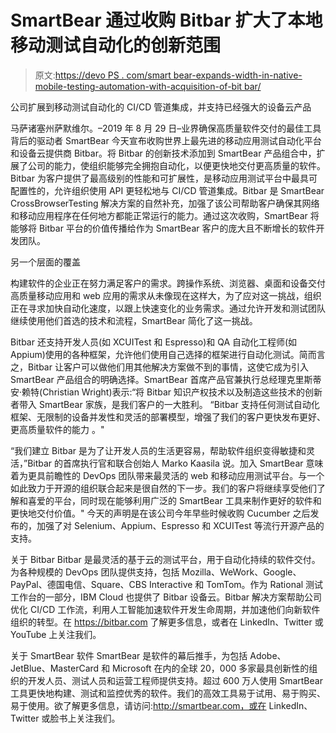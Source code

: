 # SmartBear 通过收购 Bitbar 扩大了本地移动测试自动化的创新范围

> 原文:[https://devo PS . com/smart bear-expands-width-in-native-mobile-testing-automation-with-acquisition-of-bit bar/](https://devops.com/smartbear-expands-breadth-of-innovation-in-native-mobile-testing-automation-with-acquisition-of-bitbar/)

公司扩展到移动测试自动化的 CI/CD 管道集成，并支持已经强大的设备云产品

马萨诸塞州萨默维尔。–2019 年 8 月 29 日–业界确保高质量软件交付的最佳工具背后的驱动者 SmartBear 今天宣布收购世界上最先进的移动应用测试自动化平台和设备云提供商 Bitbar。将 Bitbar 的创新技术添加到 SmartBear 产品组合中，扩展了公司的能力，使组织能够完全拥抱自动化，以便更快地交付更高质量的软件。Bitbar 为客户提供了最高级别的性能和可扩展性，是移动应用测试平台中最具可配置性的，允许组织使用 API 更轻松地与 CI/CD 管道集成。Bitbar 是 SmartBear CrossBrowserTesting 解决方案的自然补充，加强了该公司帮助客户确保其网络和移动应用程序在任何地方都能正常运行的能力。通过这次收购，SmartBear 将能够将 Bitbar 平台的价值传播给作为 SmartBear 客户的庞大且不断增长的软件开发团队。

另一个层面的覆盖

构建软件的企业正在努力满足客户的需求。跨操作系统、浏览器、桌面和设备交付高质量移动应用和 web 应用的需求从未像现在这样大，为了应对这一挑战，组织正在寻求加快自动化速度，以跟上快速变化的业务需求。通过允许开发和测试团队继续使用他们首选的技术和流程，SmartBear 简化了这一挑战。

Bitbar 还支持开发人员(如 XCUITest 和 Espresso)和 QA 自动化工程师(如 Appium)使用的各种框架，允许他们使用自己选择的框架进行自动化测试。简而言之，Bitbar 让客户可以做他们用其他解决方案做不到的事情，这使它成为引入 SmartBear 产品组合的明确选择。SmartBear 首席产品官兼执行总经理克里斯蒂安·赖特(Christian Wright)表示:“将 Bitbar 知识产权技术以及制造这些技术的创新者带入 SmartBear 家族，是我们客户的一大胜利。
“Bitbar 支持任何测试自动化框架、无限制的设备并发性和灵活的部署模型，增强了我们的客户更快发布更好、更高质量软件的能力
。"

“我们建立 Bitbar 是为了让开发人员的生活更容易，帮助软件组织变得敏捷和灵活，”Bitbar 的首席执行官和联合创始人 Marko Kaasila 说。加入 SmartBear 意味着为更具前瞻性的 DevOps 团队带来最灵活的 web 和移动应用测试平台。与一个如此致力于开源的组织联合起来是很自然的下一步。我们的客户将继续享受他们了解和喜爱的平台，同时现在能够利用广泛的 SmartBear 工具来制作更好的软件和更快地交付价值。"
今天的声明是在该公司今年早些时候收购 Cucumber 之后发布的，加强了对 Selenium、Appium、Espresso 和 XCUITest 等流行开源产品的支持。

关于 Bitbar
Bitbar 是最灵活的基于云的测试平台，用于自动化持续的软件交付。为各种规模的 DevOps 团队提供支持，包括 Mozilla、WeWork、Google、PayPal、德国电信、Square、CBS Interactive 和 TomTom。作为 Rational 测试工作台的一部分，IBM Cloud 也提供了 Bitbar 设备云。Bitbar 解决方案帮助公司优化 CI/CD 工作流，利用人工智能加速软件开发生命周期，并加速他们向新软件组织的转型。在 https://bitbar.com 了解更多信息，或者在 LinkedIn、Twitter 或 YouTube 上关注我们。

关于 SmartBear 软件
SmartBear 是软件的幕后推手，为包括 Adobe、JetBlue、MasterCard 和 Microsoft 在内的全球 20，000 多家最具创新性的组织的开发人员、测试人员和运营工程师提供支持。超过 600 万人使用 SmartBear 工具更快地构建、测试和监控优秀的软件。我们的高效工具易于试用、易于购买、易于使用。欲了解更多信息，请访问:http://smartbear.com，或在 LinkedIn、Twitter 或脸书上关注我们。